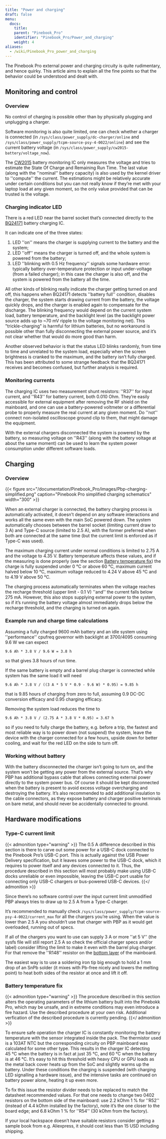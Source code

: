 ```yaml
---
title: "Power and charging"
draft: false
menu:
  docs:
    title:
    parent: "Pinebook_Pro"
    identifier: "Pinebook_Pro/Power_and_charging"
    weight: 4
aliases:
  - /wiki/Pinebook_Pro_power_and_charging
---
```


The Pinebook Pro external power and charging circuity is quite rudimentary, and hence quirky. This article aims to explain all the fine points so that the behavior could be understood and dealt with.

## Monitoring and control
### Overview

No control of charging is possible other than by physically plugging and unplugging a charger.

Software monitoring is also quite limited, one can check whether a charger is connected (in `/sys/class/power_supply/dc-charger/online` and `/sys/class/power_supply/tcpm-source-psy-4-0022/online`) and see the current battery voltage (in `/sys/class/power_supply/cw2015-battery/voltage_now`).

The [CW2015](https://cdn.datasheetspdf.com/pdf-down/C/W/2/CW2015-Cellwise.pdf) battery monitoring IC only measures the voltage and tries to estimate the State Of Charge and Remaining Run Time. The last value (along with the ''nominal'' battery capacity) is also used by the kernel driver to ''compute'' the current. The estimations might be relatively accurate under certain conditions but you can not really know if they’re met with your laptop load at any given moment, so the only value provided that can be trusted is the voltage.

### Charging indicator LED

There is a red LED near the barrel socket that’s connected directly to the [BQ24171](https://www.ti.com/lit/ds/symlink/bq24171.pdf?ts=1607068456825&ref_url=https%253A%252F%252Fwww.ti.com%252Fproduct%252FBQ24171) battery charging IC.

It can indicate one of the three states:

1. LED ''on'' means the charger is supplying current to the battery and the system;
2. LED ''off'' means the charger is turned off, and the whole system is powered from the battery;
3. LED ''blinking with 0.5&nbsp;Hz frequency'' signals some hardware error: typically battery over-temperature protection or input under-voltage (from a failed charger); in this case the charger is also off, and the system is powered from the battery all the time.

All other kinds of blinking really indicate the charger getting turned on and off, this happens when BQ24171 detects ''battery full'' condition, disables the charger, the system starts drawing current from the battery, the voltage quickly drops, and the charger is enabled again to compensate for the discharge. The blinking frequency would depend on the current system load, battery temperature, and the backlight level (as the backlight power source adds up to ~70&nbsp;mV ripple to the voltage monitoring net). This "trickle-charging" is harmful for lithium batteries, but no workaround is possible other than fully disconnecting the external power source, and it’s not clear whether that would do more good than harm.

Another observed behavior is that the status LED blinks randomly, from time to time and unrelated to the system load, especially when the screen brightness is cranked to the maximum, and the battery isn’t fully charged.  This has been attributed to some strange feedback that the BQ24171 receives and becomes confused, but further analysis is required.

### Monitoring currents

The charging IC uses two measurement shunt resistors: ''R37'' for input current, and ''R43'' for battery current, both 0.010&nbsp;Ohm. They’re easily accessible for external equipment after removing the RF shield on the mainboard, and one can use a battery-powered voltmeter or a differential probe to properly measure the real current at any given moment. Do ''not'' connect non-isolated oscilloscope ground clip to them, that might damage the equipment.

With the external chargers disconnected the system is powered by the battery, so measuring voltage on ''R43'' (along with the battery voltage at about the same moment) can be used to learn the system power consumption under different software loads.

## Charging

### Overview

{{< figure src="/documentation/Pinebook_Pro/images/Pbp-charging-simplified.png" caption="Pinebook Pro simplified charging schematics" width="300" >}}

When an external charger is connected, the battery charging process is automatically activated, it doesn’t depend on any software interactions and works all the same even with the main SoC powered down. The system automatically chooses between the barrel socket (limiting current draw to 3&nbsp;A) and Type-C source (limited to 2.5&nbsp;A), with the former preferred when both are connected at the same time (but the current limit is enforced as if Type-C was used).

The maximum charging current under normal conditions is limited to 2.75&nbsp;A and the voltage to 4.35&nbsp;V. Battery temperature affects these values, and if the measuring is done properly (see the section [Battery temperature fix](#battery_temperature_fix)) the charge is fully suspended under 0&nbsp;°C or above 60&nbsp;°C, maximum current halved below 10&nbsp;°C, maximum voltage reduced to 4.24&nbsp;V above 45&nbsp;°C and to 4.19&nbsp;V above 50&nbsp;°C.

The charging process automatically terminates when the voltage reaches the recharge threshold (upper limit - 0.1&nbsp;V) ''and'' the current falls below 275&nbsp;mA. However, this also stops supplying external power to the system, so if it’s running the battery voltage almost immediately drops below the recharge threshold, and the charging is turned on again.

### Example run and charge time calculations

Assuming a fully charged 9600&nbsp;mAh battery and an idle system using ''performance'' cpufreq governor with backlight at 3700/4095  consuming 9.6&nbsp;W we can expect

```
9.6 Ah * 3.8 V / 9.6 W = 3.8 h
```

so that gives 3.8 hours of run time.

If the same battery is empty and a barrel plug charger is connected while system has the same load it will need

```
9.6 Ah * 3.8 V / ((3 A * 5 V * 0.9 - 9.6 W) * 0.95) = 9.85 h
```

that is 9.85 hours of charging from zero to full, assuming 0.9 DC-DC conversion efficacy and 0.95 charging efficacy.

Removing the system load reduces the time to

```
9.6 Ah * 3.8 V / (2.75 A * 3.8 V * 0.95) = 3.67 h
```

so if you need to fully charge the battery, e.g. before a trip, the fastest and most reliable way is to power down (not suspend) the system, leave the device with the charger connected for a few hours, upside down for better cooling, and wait for the red LED on the side to turn off.

### Working without battery

With the battery disconnected the charger isn’t going to turn on, and the system won’t be getting any power from the external source. That’s why PBP has additional bypass cable that allows connecting external power directly to the system power bus. Of course it should be kept disconnected when the battery is present to avoid excess voltage overcharging and destroying the battery. It’s also recommended to add additional insulation to the cable connectors, as they expose battery and charger positive terminals on bare metal, and should never be accidentally connected to ground. 

## Hardware modifications

### Type-C current limit

{{< admonition type="warning" >}}
 The 0.5&nbsp;A difference described in this section is there to carve out some power for a USB-C dock connected to the Pinebook Pro’s USB-C port.  This is actually against the USB Power Delivery specification, but it leaves some power to the USB-C dock, which it requires to power itself and any devices connected to it.  Thus, the procedure described in this section will most probably make using USB-C docks unreliable or even impossible, leaving the USB-C port usable for connecting only USB-C chargers or bus-powered USB-C devices.
{{</ admonition >}}

Since there’s no software control over the input current limit unmodified PBP always tries to draw up to 2.5&nbsp;A from a Type-C charger.

It’s recommended to manually check `/sys/class/power_supply/tcpm-source-psy-4-0022/current_max` for all the chargers you’re using. When the value is lower than 2.5&nbsp;A you shouldn’t use that charger with PBP as it would get overloaded, running out of specs.

If all of the chargers you want to use can supply 3&nbsp;A or more ''at 5&nbsp;V'' (the sysfs file will still report 2.5&nbsp;A so check the official charger specs and/or label) consider lifting the limit to make it even with the barrel plug charger. For that remove the ''R148'' resistor on the [bottom layer](https://wiki.pine64.org/images/b/b7/Pinebookpro-v2.1-bottom-ref.pdf) of the mainboard.

The easiest way is to use a soldering iron tip big enough to hold a 1&nbsp;mm drop of an SnPb solder (it mixes with Pb-free nicely and lowers the melting point) to heat both sides of the resistor at once and lift it off.

### Battery temperature fix

{{< admonition type="warning" >}}
 The procedure described in this section alters the operating parameters of the lithium battery built into the Pinebokk Pro, which may be unsafe, and in extreme conditions may even introduce a fire hazard.  Use the described procedure at your own risk.  Additional verfication of the described procedure is currently pending.
{{</ admonition >}}

To ensure safe operation the charger IC is constantly monitoring the battery temperature with the sensor integrated inside the pack. The thermistor used is a 103AT NTC but the corresponding circuity on PBP mainboard was calculated for some other type. This results in the charger IC detecting 45&nbsp;°C when the battery is in fact at just 35&nbsp;°C, and 60&nbsp;°C when the battery is at 46&nbsp;°C. It’s easy to hit this threshold with heavy CPU or GPU loads as the metal back cover heats up from the SoC and slightly warms up the battery. Under these conditions the charging is suspended (with charging LED signalling a hardware issue), and the intensive tasks are continued on battery power alone, heating it up even more.

To fix this issue the resistor divider needs to be replaced to match the datasheet recommended values. For that one needs to change two 0402 resistors on the bottom side of the mainboard: use 2.2&nbsp;kOhm 1&nbsp;% for ''R52'' (instead of 4.4&nbsp;kOhm installed by the factory), note it’s the one closer to the board edge; and 6.8&nbsp;kOhm 1&nbsp;% for ''R54'' (30&nbsp;kOhm from the factory).

If your local hackspace doesn’t have suitable resistors consider getting a sample book from e.g. Aliexpress, it should cost less than 15&nbsp;USD including shipping.
